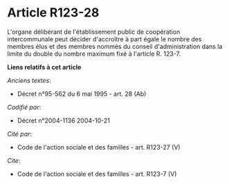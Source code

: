 # Article R123-28

L'organe délibérant de l'établissement public de coopération intercommunale peut décider d'accroître à part égale le nombre
des membres élus et des membres nommés du conseil d'administration dans la limite du double du nombre maximum fixé à
l'article R. 123-7.

**Liens relatifs à cet article**

_Anciens textes_:

  - Décret n°95-562 du 6 mai 1995 - art. 28 (Ab)

_Codifié par_:

  - Décret n°2004-1136 2004-10-21

_Cité par_:

  - Code de l'action sociale et des familles - art. R123-27 (V)

_Cite_:

  - Code de l'action sociale et des familles - art. R123-7 (V)
